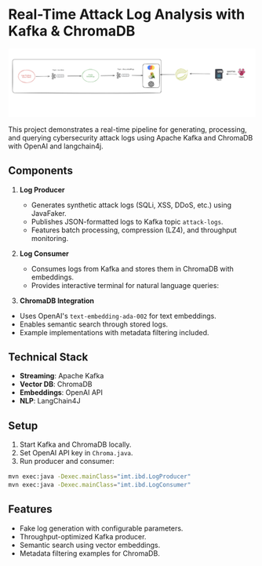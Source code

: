 # Real-Time Attack Log Analysis with Kafka & ChromaDB

![Image Alt Text](main.png)

This project demonstrates a real-time pipeline for generating, processing, and querying cybersecurity attack logs using Apache Kafka and ChromaDB with OpenAI and langchain4j.

## Components

1. **Log Producer**

   - Generates synthetic attack logs (SQLi, XSS, DDoS, etc.) using JavaFaker.
   - Publishes JSON-formatted logs to Kafka topic `attack-logs`.
   - Features batch processing, compression (LZ4), and throughput monitoring.

2. **Log Consumer**

   - Consumes logs from Kafka and stores them in ChromaDB with embeddings.
   - Provides interactive terminal for natural language queries:

3. **ChromaDB Integration**

- Uses OpenAI's `text-embedding-ada-002` for text embeddings.
- Enables semantic search through stored logs.
- Example implementations with metadata filtering included.

## Technical Stack

- **Streaming**: Apache Kafka
- **Vector DB**: ChromaDB
- **Embeddings**: OpenAI API
- **NLP**: LangChain4J

## Setup

1. Start Kafka and ChromaDB locally.
2. Set OpenAI API key in `Chroma.java`.
3. Run producer and consumer:

```bash
mvn exec:java -Dexec.mainClass="imt.ibd.LogProducer"
mvn exec:java -Dexec.mainClass="imt.ibd.LogConsumer"
```

## Features

- Fake log generation with configurable parameters.
- Throughput-optimized Kafka producer.
- Semantic search using vector embeddings.
- Metadata filtering examples for ChromaDB.

